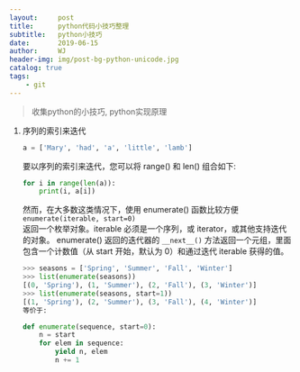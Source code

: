 ```yaml
---
layout:     post
title:      python代码小技巧整理
subtitle:   python小技巧
date:       2019-06-15
author:     WJ
header-img: img/post-bg-python-unicode.jpg
catalog: true
tags:
    - git
---
```

> 收集python的小技巧, python实现原理
1. 序列的索引来迭代
    ```py
    a = ['Mary', 'had', 'a', 'little', 'lamb']
    ```
    要以序列的索引来迭代，您可以将 range() 和 len() 组合如下:
    ```py
    for i in range(len(a)):
        print(i, a[i])
    ```
    然而，在大多数这类情况下，使用 enumerate() 函数比较方便
    `enumerate(iterable, start=0)`  
    返回一个枚举对象。iterable 必须是一个序列，或 iterator，或其他支持迭代的对象。 enumerate() 返回的迭代器的 `__next__()` 方法返回一个元组，里面包含一个计数值（从 start 开始，默认为 0）和通过迭代 iterable 获得的值。
    ```py
    >>> seasons = ['Spring', 'Summer', 'Fall', 'Winter']
    >>> list(enumerate(seasons))
    [(0, 'Spring'), (1, 'Summer'), (2, 'Fall'), (3, 'Winter')]
    >>> list(enumerate(seasons, start=1))
    [(1, 'Spring'), (2, 'Summer'), (3, 'Fall'), (4, 'Winter')]
    等价于:

    def enumerate(sequence, start=0):
        n = start
        for elem in sequence:
            yield n, elem
            n += 1
    ```